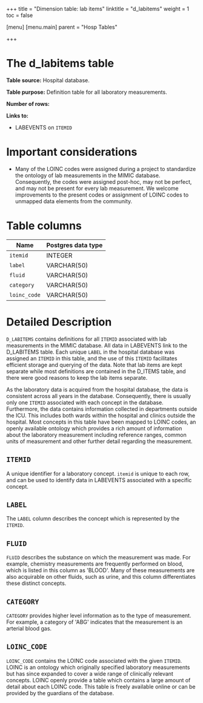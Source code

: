 +++
title = "Dimension table: lab items"
linktitle = "d_labitems"
weight = 1
toc = false

[menu]
  [menu.main]
    parent = "Hosp Tables"

+++

# The d_labitems table

**Table source:** Hospital database.

**Table purpose:** Definition table for all laboratory measurements.

**Number of rows:** 

**Links to:** 

* LABEVENTS on `ITEMID`

# Important considerations

* Many of the LOINC codes were assigned during a project to standardize the ontology of lab measurements in the MIMIC database. Consequently, the codes were assigned post-hoc, may not be perfect, and may not be present for every lab measurement.
We welcome improvements to the present codes or assignment of LOINC codes to unmapped data elements from the community.

# Table columns

Name | Postgres data type 
---- | ---- 
`itemid` | INTEGER
`label` | VARCHAR(50) 
`fluid` | VARCHAR(50)
`category` | VARCHAR(50)
`loinc_code` | VARCHAR(50)
	
# Detailed Description

`D_LABITEMS` contains definitions for all `ITEMID` associated with lab measurements in the MIMIC database. All data in LABEVENTS link to the D\_LABITEMS table. Each unique `LABEL` in the hospital database was assigned an `ITEMID` in this table, and the use of this `ITEMID` facilitates efficient storage and querying of the data. Note that lab items are kept separate while most definitions are contained in the D_ITEMS table, and there were good reasons to keep the lab items separate. 

As the laboratory data is acquired from the hospital database, the data is consistent across all years in the database. Consequently, there is usually only one `ITEMID` associated with each concept in the database.
Furthermore, the data contains information collected in departments outside the ICU. This includes both wards within the hospital and clinics outside the hospital. Most concepts in this table have been mapped to LOINC codes, an openly available ontology which provides a rich amount of information about the laboratory measurement including reference ranges, common units of measurement and other further detail regarding the measurement.

## `ITEMID`

A unique identifier for a laboratory concept. `itemid` is unique to each row, and can be used to identify data in LABEVENTS associated with a specific concept.

## `LABEL`

The `LABEL` column describes the concept which is represented by the `ITEMID`.

## `FLUID`

`FLUID` describes the substance on which the measurement was made. For example, chemistry measurements are frequently performed on blood, which is listed in this column as 'BLOOD'. Many of these measurements are also acquirable on other fluids, such as urine, and this column differentiates these distinct concepts.

## `CATEGORY`

`CATEGORY` provides higher level information as to the type of measurement. For example, a category of 'ABG' indicates that the measurement is an arterial blood gas.

## `LOINC_CODE`

`LOINC_CODE` contains the LOINC code associated with the given `ITEMID`. LOINC is an ontology which originally specified laboratory measurements but has since expanded to cover a wide range of clinically relevant concepts. LOINC openly provide a table which contains a large amount of detail about each LOINC code. This table is freely available online or can be provided by the guardians of the database.
